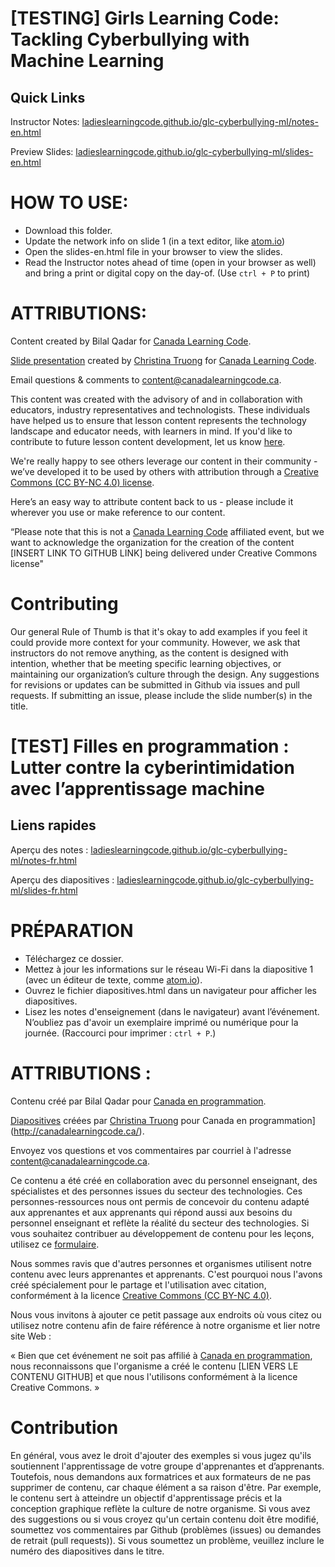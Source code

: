 
# [TESTING] Girls Learning Code: Tackling Cyberbullying with Machine Learning

## Quick Links

Instructor Notes: <a href="https://ladieslearningcode.github.io/glc-cyberbullying-ml/notes-en.html">ladieslearningcode.github.io/glc-cyberbullying-ml/notes-en.html</a>

Preview Slides: <a href="https://ladieslearningcode.github.io/glc-cyberbullying-ml/slides-en.html">ladieslearningcode.github.io/glc-cyberbullying-ml/slides-en.html</a>

# HOW TO USE:

* Download this folder.
* Update the network info on slide 1 (in a text editor, like <a href="https://atom.io/">atom.io</a>)
* Open the slides-en.html file in your browser to view the slides.
* Read the Instructor notes ahead of time (open in your browser as well) and bring a print or digital copy on the day-of. (Use `ctrl + P` to print)


# ATTRIBUTIONS:

Content created by Bilal Qadar for [Canada Learning Code](http://canadalearningcode.ca/).

[Slide presentation](https://github.com/ladieslearningcode/llc-slidedeck-template) created by [Christina Truong](http://christinatruong.com/) for [Canada Learning Code](http://canadalearningcode.ca/).

Email questions & comments to [content@canadalearningcode.ca](mailto:content@canadalearningcode.ca).

This content was created with the advisory of and in collaboration with educators, industry representatives and technologists. These individuals have helped us to ensure that lesson content represents the technology landscape and educator needs, with learners in mind. If you'd like to contribute to future lesson content development, let us know [here](https://docs.google.com/forms/d/e/1FAIpQLSfJ8NSMKVAmzpdn3EAymxCbDDz3XZPxyDdmtQ87GECuvXzzDQ/viewform).

We're really happy to see others leverage our content in their community - we’ve developed it to be used by others with attribution through a [Creative Commons (CC BY-NC 4.0) license](https://creativecommons.org/licenses/by-nc/4.0/).

Here’s an easy way to attribute content back to us - please include it wherever you use or make reference to our content.

“Please note that this is not a [Canada Learning Code](http://canadalearningcode.ca/) affiliated event, but we want to acknowledge the organization for the creation of the content [INSERT LINK TO GITHUB LINK] being delivered under Creative Commons license"

# Contributing

Our general Rule of Thumb is that it's okay to add examples if you feel it could provide more context for your community. However, we ask that instructors do not remove anything, as the content is designed with intention, whether that be meeting specific learning objectives, or maintaining our organization’s culture through the design.  Any suggestions for revisions or updates can be submitted in Github via issues and pull requests. If submitting an issue, please include the slide number(s) in the title.


# [TEST] Filles en programmation : Lutter contre la cyberintimidation avec l’apprentissage machine

## Liens rapides

Aperçu des notes : <a href="https://ladieslearningcode.github.io/glc-cyberbullying-ml/notes-fr.html">ladieslearningcode.github.io/glc-cyberbullying-ml/notes-fr.html</a>

Aperçu des diapositives : <a href="https://ladieslearningcode.github.io/glc-cyberbullying-ml/slides-fr.html">ladieslearningcode.github.io/glc-cyberbullying-ml/slides-fr.html</a>

# PRÉPARATION

* Téléchargez ce dossier.
* Mettez à jour les informations sur le réseau Wi-Fi dans la diapositive 1 (avec un éditeur de texte, comme <a href="https://atom.io/">atom.io</a>).
* Ouvrez le fichier diapositives.html dans un navigateur pour afficher les diapositives.
* Lisez les notes d'enseignement (dans le navigateur) avant l’événement. N’oubliez pas d'avoir un exemplaire imprimé ou numérique pour la journée. (Raccourci pour imprimer : `ctrl + P`.)


# ATTRIBUTIONS :

Contenu créé par Bilal Qadar pour [Canada en programmation](http://canadalearningcode.ca/).

[Diapositives](https://github.com/ladieslearningcode/llc-slidedeck-template) créées par [Christina Truong](http://christinatruong.com/) pour Canada en programmation](http://canadalearningcode.ca/).

Envoyez vos questions et vos commentaires par courriel à l'adresse [content@canadalearningcode.ca](mailto:content@canadalearningcode.ca).

Ce contenu a été créé en collaboration avec du personnel enseignant, des spécialistes et des personnes issues du secteur des technologies. Ces personnes-ressources nous ont permis de concevoir du contenu adapté aux apprenantes et aux apprenants qui répond aussi aux besoins du personnel enseignant et reflète la réalité du secteur des technologies. Si vous souhaitez contribuer au développement de contenu pour les leçons, utilisez ce [formulaire](https://docs.google.com/forms/d/e/1FAIpQLSfJ8NSMKVAmzpdn3EAymxCbDDz3XZPxyDdmtQ87GECuvXzzDQ/viewform).

Nous sommes ravis que d'autres personnes et organismes utilisent notre contenu avec leurs apprenantes et apprenants. C'est pourquoi nous l'avons créé spécialement pour le partage et l'utilisation avec citation, conformément à la licence [Creative Commons (CC BY-NC 4.0)](https://creativecommons.org/licenses/by-nc/4.0/).

Nous vous invitons à ajouter ce petit passage aux endroits où vous citez ou utilisez notre contenu afin de faire référence à notre organisme et lier notre site Web :

« Bien que cet événement ne soit pas affilié à [Canada en programmation](http://canadalearningcode.ca/), nous reconnaissons que l'organisme a créé le contenu [LIEN VERS LE CONTENU GITHUB] et que nous l'utilisons conformément à la licence Creative Commons. »

# Contribution

En général, vous avez le droit d'ajouter des exemples si vous jugez qu'ils soutiennent l'apprentissage de votre groupe d'apprenantes et d’apprenants. Toutefois, nous demandons aux formatrices et aux formateurs de ne pas supprimer de contenu, car chaque élément a sa raison d'être. Par exemple, le contenu sert à atteindre un objectif d'apprentissage précis et la conception graphique reflète la culture de notre organisme.  Si vous avez des suggestions ou si vous croyez qu'un certain contenu doit être modifié, soumettez vos commentaires par Github (problèmes (issues) ou demandes de retrait (pull requests)). Si vous soumettez un problème, veuillez inclure le numéro des diapositives dans le titre.
